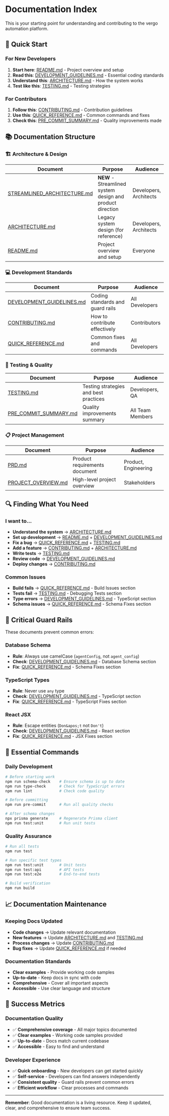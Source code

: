 # Documentation Index

This is your starting point for understanding and contributing to the vergo automation platform.

## 🚀 Quick Start

### For New Developers
1. **Start here**: [README.md](./README.md) - Project overview and setup
2. **Read this**: [DEVELOPMENT_GUIDELINES.md](./DEVELOPMENT_GUIDELINES.md) - Essential coding standards
3. **Understand this**: [ARCHITECTURE.md](./ARCHITECTURE.md) - How the system works
4. **Test like this**: [TESTING.md](./TESTING.md) - Testing strategies

### For Contributors
1. **Follow this**: [CONTRIBUTING.md](./CONTRIBUTING.md) - Contribution guidelines
2. **Use this**: [QUICK_REFERENCE.md](./QUICK_REFERENCE.md) - Common commands and fixes
3. **Check this**: [PRE_COMMIT_SUMMARY.md](./PRE_COMMIT_SUMMARY.md) - Quality improvements made

## 📚 Documentation Structure

### 🏗️ Architecture & Design
| Document | Purpose | Audience |
|----------|---------|----------|
| [STREAMLINED_ARCHITECTURE.md](./STREAMLINED_ARCHITECTURE.md) | **NEW** - Streamlined system design and product direction | Developers, Architects |
| [ARCHITECTURE.md](./ARCHITECTURE.md) | Legacy system design (for reference) | Developers, Architects |
| [README.md](./README.md) | Project overview and setup | Everyone |

### 💻 Development Standards
| Document | Purpose | Audience |
|----------|---------|----------|
| [DEVELOPMENT_GUIDELINES.md](./DEVELOPMENT_GUIDELINES.md) | Coding standards and guard rails | All Developers |
| [CONTRIBUTING.md](./CONTRIBUTING.md) | How to contribute effectively | Contributors |
| [QUICK_REFERENCE.md](./QUICK_REFERENCE.md) | Common fixes and commands | All Developers |

### 🧪 Testing & Quality
| Document | Purpose | Audience |
|----------|---------|----------|
| [TESTING.md](./TESTING.md) | Testing strategies and best practices | Developers, QA |
| [PRE_COMMIT_SUMMARY.md](./PRE_COMMIT_SUMMARY.md) | Quality improvements summary | All Team Members |

### 📋 Project Management
| Document | Purpose | Audience |
|----------|---------|----------|
| [PRD.md](./PRD.md) | Product requirements document | Product, Engineering |
| [PROJECT_OVERVIEW.md](./PROJECT_OVERVIEW.md) | High-level project overview | Stakeholders |

## 🔍 Finding What You Need

### I want to...
- **Understand the system** → [ARCHITECTURE.md](./ARCHITECTURE.md)
- **Set up development** → [README.md](./README.md) + [DEVELOPMENT_GUIDELINES.md](./DEVELOPMENT_GUIDELINES.md)
- **Fix a bug** → [QUICK_REFERENCE.md](./QUICK_REFERENCE.md) + [TESTING.md](./TESTING.md)
- **Add a feature** → [CONTRIBUTING.md](./CONTRIBUTING.md) + [ARCHITECTURE.md](./ARCHITECTURE.md)
- **Write tests** → [TESTING.md](./TESTING.md)
- **Review code** → [DEVELOPMENT_GUIDELINES.md](./DEVELOPMENT_GUIDELINES.md)
- **Deploy changes** → [CONTRIBUTING.md](./CONTRIBUTING.md)

### Common Issues
- **Build fails** → [QUICK_REFERENCE.md](./QUICK_REFERENCE.md) - Build Issues section
- **Tests fail** → [TESTING.md](./TESTING.md) - Debugging Tests section
- **Type errors** → [DEVELOPMENT_GUIDELINES.md](./DEVELOPMENT_GUIDELINES.md) - TypeScript section
- **Schema issues** → [QUICK_REFERENCE.md](./QUICK_REFERENCE.md) - Schema Fixes section

## 🚨 Critical Guard Rails

These documents prevent common errors:

### Database Schema
- **Rule**: Always use camelCase (`agentConfig`, not `agent_config`)
- **Check**: [DEVELOPMENT_GUIDELINES.md](./DEVELOPMENT_GUIDELINES.md) - Database Schema section
- **Fix**: [QUICK_REFERENCE.md](./QUICK_REFERENCE.md) - Schema Fixes section

### TypeScript Types
- **Rule**: Never use `any` type
- **Check**: [DEVELOPMENT_GUIDELINES.md](./DEVELOPMENT_GUIDELINES.md) - TypeScript section
- **Fix**: [QUICK_REFERENCE.md](./QUICK_REFERENCE.md) - TypeScript Fixes section

### React JSX
- **Rule**: Escape entities (`Don&apos;t` not `Don't`)
- **Check**: [DEVELOPMENT_GUIDELINES.md](./DEVELOPMENT_GUIDELINES.md) - React section
- **Fix**: [QUICK_REFERENCE.md](./QUICK_REFERENCE.md) - JSX Fixes section

## 🔧 Essential Commands

### Daily Development
```bash
# Before starting work
npm run schema-check    # Ensure schema is up to date
npm run type-check      # Check for TypeScript errors
npm run lint            # Check code quality

# Before committing
npm run pre-commit      # Run all quality checks

# After schema changes
npx prisma generate     # Regenerate Prisma client
npm run test:unit       # Run unit tests
```

### Quality Assurance
```bash
# Run all tests
npm run test

# Run specific test types
npm run test:unit       # Unit tests
npm run test:api        # API tests
npm run test:e2e        # End-to-end tests

# Build verification
npm run build
```

## 📈 Documentation Maintenance

### Keeping Docs Updated
- **Code changes** → Update relevant documentation
- **New features** → Update [ARCHITECTURE.md](./ARCHITECTURE.md) and [TESTING.md](./TESTING.md)
- **Process changes** → Update [CONTRIBUTING.md](./CONTRIBUTING.md)
- **Bug fixes** → Update [QUICK_REFERENCE.md](./QUICK_REFERENCE.md) if needed

### Documentation Standards
- **Clear examples** - Provide working code samples
- **Up-to-date** - Keep docs in sync with code
- **Comprehensive** - Cover all important aspects
- **Accessible** - Use clear language and structure

## 🎯 Success Metrics

### Documentation Quality
- ✅ **Comprehensive coverage** - All major topics documented
- ✅ **Clear examples** - Working code samples provided
- ✅ **Up-to-date** - Docs match current codebase
- ✅ **Accessible** - Easy to find and understand

### Developer Experience
- ✅ **Quick onboarding** - New developers can get started quickly
- ✅ **Self-service** - Developers can find answers independently
- ✅ **Consistent quality** - Guard rails prevent common errors
- ✅ **Efficient workflow** - Clear processes and commands

---

**Remember**: Good documentation is a living resource. Keep it updated, clear, and comprehensive to ensure team success.
